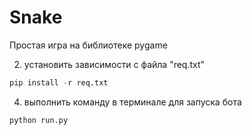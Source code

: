 # Snake

Простая игра на библиотеке pygame  


2) установить зависимости с файла "req.txt"
```python
pip install -r req.txt
```
4) выполнить команду в терминале для запуска бота
```python
python run.py
```
